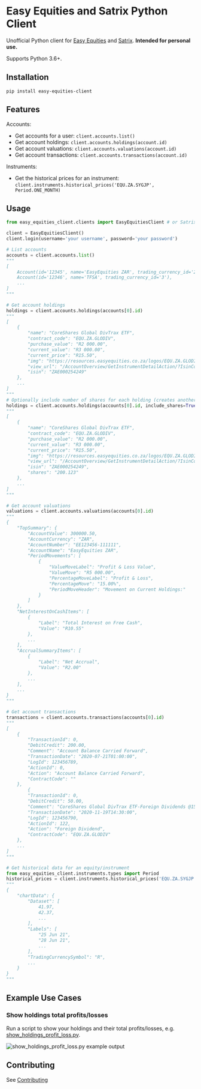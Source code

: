 # Easy Equities and Satrix Python Client

Unofficial Python client for [Easy Equities](easyequities.io/) and 
[Satrix](satrix.co.za/). **Intended for personal use.**

Supports Python 3.6+.


## Installation

```
pip install easy-equities-client
```

## Features

Accounts:
- Get accounts for a user: `client.accounts.list()`
- Get account holdings: `client.accounts.holdings(account.id)`
- Get account valuations: `client.accounts.valuations(account.id)`
- Get account transactions: `client.accounts.transactions(account.id)`

Instruments:
- Get the historical prices for an instrument: 
  `client.instruments.historical_prices('EQU.ZA.SYGJP', Period.ONE_MONTH)`

## Usage

```python
from easy_equities_client.clients import EasyEquitiesClient # or SatrixClient

client = EasyEquitiesClient()
client.login(username='your username', password='your password')

# List accounts
accounts = client.accounts.list()
"""
[
    Account(id='12345', name='EasyEquities ZAR', trading_currency_id='2'),
    Account(id='12346', name='TFSA', trading_currency_id='3'),
    ...
]
"""

# Get account holdings
holdings = client.accounts.holdings(accounts[0].id)
"""
[
    {
        "name": "CoreShares Global DivTrax ETF",
        "contract_code": "EQU.ZA.GLODIV",
        "purchase_value": "R2 000.00",
        "current_value": "R3 000.00",
        "current_price": "R15.50",
        "img": "https://resources.easyequities.co.za/logos/EQU.ZA.GLODIV.png",
        "view_url": "/AccountOverview/GetInstrumentDetailAction/?IsinCode=ZAE000254249",
        "isin": "ZAE000254249"
    },
    ...
]
"""
# Optionally include number of shares for each holding (creates another API call for each holding)
holdings = client.accounts.holdings(accounts[0].id, include_shares=True)
"""
[
    {
        "name": "CoreShares Global DivTrax ETF",
        "contract_code": "EQU.ZA.GLODIV",
        "purchase_value": "R2 000.00",
        "current_value": "R3 000.00",
        "current_price": "R15.50",
        "img": "https://resources.easyequities.co.za/logos/EQU.ZA.GLODIV.png",
        "view_url": "/AccountOverview/GetInstrumentDetailAction/?IsinCode=ZAE000254249",
        "isin": "ZAE000254249",
        "shares": "200.123"
    },
    ...
]
"""

# Get account valuations
valuations = client.accounts.valuations(accounts[0].id)
"""
{
    "TopSummary": {
        "AccountValue": 300000.50,
        "AccountCurrency": "ZAR",
        "AccountNumber": "EE123456-111111",
        "AccountName": "EasyEquities ZAR",
        "PeriodMovements": [
            {
                "ValueMoveLabel": "Profit & Loss Value",
                "ValueMove": "R5 000.00",
                "PercentageMoveLabel": "Profit & Loss",
                "PercentageMove": "15.00%",
                "PeriodMoveHeader": "Movement on Current Holdings:"
            }
        ]
    },
    "NetInterestOnCashItems": [
        {
            "Label": "Total Interest on Free Cash",
            "Value": "R10.55"
        },
        ...
    ],
    "AccrualSummaryItems": [
        {
            "Label": "Net Accrual",
            "Value": "R2.00"
        },
        ...
    ],
    ...
}
"""

# Get account transactions
transactions = client.accounts.transactions(accounts[0].id)
"""
[
    {
        "TransactionId": 0,
        "DebitCredit": 200.00,
        "Comment": "Account Balance Carried Forward",
        "TransactionDate": "2020-07-21T01:00:00",
        "LogId": 123456789,
        "ActionId": 0,
        "Action": "Account Balance Carried Forward",
        "ContractCode": ""
    },
        {
        "TransactionId": 0,
        "DebitCredit": 50.00,
        "Comment": "CoreShares Global DivTrax ETF-Foreign Dividends @15.00",
        "TransactionDate": "2020-11-19T14:30:00",
        "LogId": 123456790,
        "ActionId": 122,
        "Action": "Foreign Dividend",
        "ContractCode": "EQU.ZA.GLODIV"
    },
    ...
]
"""

# Get historical data for an equity/instrument
from easy_equities_client.instruments.types import Period
historical_prices = client.instruments.historical_prices('EQU.ZA.SYGJP', Period.ONE_MONTH)
"""
{
    "chartData": {
        "Dataset": [
            41.97,
            42.37,
            ...
        ],
        "Labels": [
            "25 Jun 21",
            "28 Jun 21",
            ...
        ],
        "TradingCurrencySymbol": "R",
        ...
    }
}
"""
```

## Example Use Cases

### Show holdings total profits/losses

Run a script to show your holdings and their total profits/losses, e.g.  
[show_holdings_profit_loss.py](https://github.com/delenamalan/easy-equities-client/blob/master/examples/show_holdings_profit_loss.py).

![show_holdings_profit_loss.py example output](https://raw.githubusercontent.com/delenamalan/easy-equities-client/master/examples/show_holdings_profit_loss_example.png)



## Contributing

See [Contributing](./CONTRIBUTING.md)
